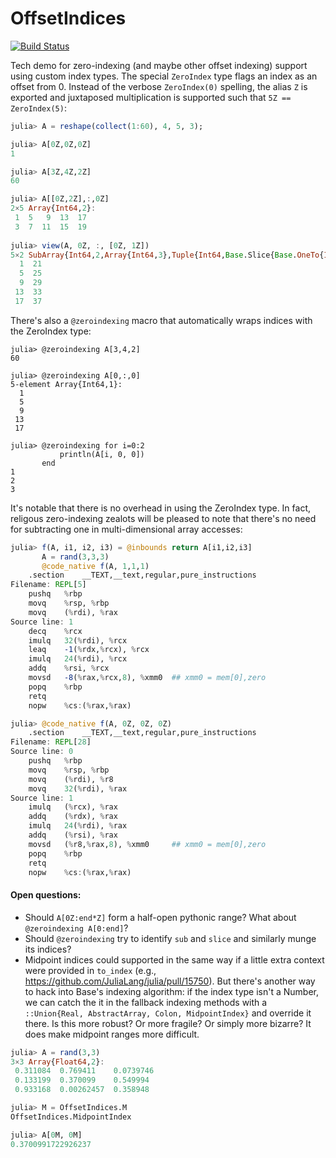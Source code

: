 # OffsetIndices

[![Build Status](https://travis-ci.org/mbauman/OffsetIndices.jl.svg?branch=master)](https://travis-ci.org/mbauman/OffsetIndices.jl)

Tech demo for zero-indexing (and maybe other offset indexing) support using custom index types.  The special `ZeroIndex` type flags an index as an offset from 0. Instead of the verbose `ZeroIndex(0)` spelling, the alias `Z` is exported and juxtaposed multiplication is supported such that `5Z == ZeroIndex(5)`:

```julia
julia> A = reshape(collect(1:60), 4, 5, 3);

julia> A[0Z,0Z,0Z]
1

julia> A[3Z,4Z,2Z]
60

julia> A[[0Z,2Z],:,0Z]
2×5 Array{Int64,2}:
 1  5   9  13  17
 3  7  11  15  19
 
julia> view(A, 0Z, :, [0Z, 1Z])
5×2 SubArray{Int64,2,Array{Int64,3},Tuple{Int64,Base.Slice{Base.OneTo{Int64}},Array{Int64,1}},false}:
  1  21
  5  25
  9  29
 13  33
 17  37
```

There's also a `@zeroindexing` macro that automatically wraps indices with the ZeroIndex type:

```
julia> @zeroindexing A[3,4,2]
60

julia> @zeroindexing A[0,:,0]
5-element Array{Int64,1}:
  1
  5
  9
 13
 17
 
julia> @zeroindexing for i=0:2
           println(A[i, 0, 0])
       end
1
2
3
```

It's notable that there is no overhead in using the ZeroIndex type.  In fact, religous zero-indexing zealots will be pleased to note that there's no need for subtracting one in multi-dimensional array accesses:

```jl
julia> f(A, i1, i2, i3) = @inbounds return A[i1,i2,i3]
       A = rand(3,3,3)
       @code_native f(A, 1,1,1)
	.section	__TEXT,__text,regular,pure_instructions
Filename: REPL[5]
	pushq	%rbp
	movq	%rsp, %rbp
	movq	(%rdi), %rax
Source line: 1
	decq	%rcx
	imulq	32(%rdi), %rcx
	leaq	-1(%rdx,%rcx), %rcx
	imulq	24(%rdi), %rcx
	addq	%rsi, %rcx
	movsd	-8(%rax,%rcx,8), %xmm0  ## xmm0 = mem[0],zero
	popq	%rbp
	retq
	nopw	%cs:(%rax,%rax)

julia> @code_native f(A, 0Z, 0Z, 0Z)
	.section	__TEXT,__text,regular,pure_instructions
Filename: REPL[28]
Source line: 0
	pushq	%rbp
	movq	%rsp, %rbp
	movq	(%rdi), %r8
	movq	32(%rdi), %rax
Source line: 1
	imulq	(%rcx), %rax
	addq	(%rdx), %rax
	imulq	24(%rdi), %rax
	addq	(%rsi), %rax
	movsd	(%r8,%rax,8), %xmm0     ## xmm0 = mem[0],zero
	popq	%rbp
	retq
	nopw	%cs:(%rax,%rax)
```

#### Open questions:

* Should `A[0Z:end*Z]` form a half-open pythonic range? What about `@zeroindexing A[0:end]`?
* Should `@zeroindexing` try to identify `sub` and `slice` and similarly munge its indices?
* Midpoint indices could supported in the same way if a little extra context were provided in `to_index` (e.g., https://github.com/JuliaLang/julia/pull/15750). But there's another way to hack into Base's indexing algorithm: if the index type isn't a Number, we can catch the it in the fallback indexing methods with a `::Union{Real, AbstractArray, Colon, MidpointIndex}` and override it there. Is this more robust? Or more fragile? Or simply more bizarre?  It does make midpoint ranges more difficult.

```jl
julia> A = rand(3,3)
3×3 Array{Float64,2}:
 0.311084  0.769411    0.0739746
 0.133199  0.370099    0.549994
 0.933168  0.00262457  0.358948

julia> M = OffsetIndices.M
OffsetIndices.MidpointIndex

julia> A[0M, 0M]
0.3700991722926237
```
